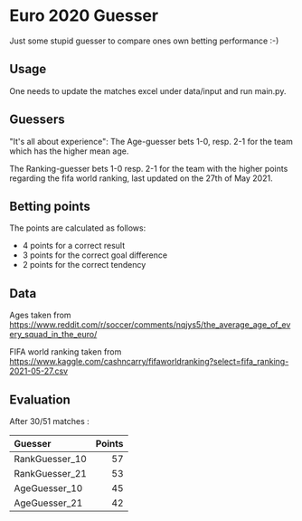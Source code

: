 # Euro 2020 Guesser

Just some stupid guesser to compare ones own betting performance :-)

## Usage

One needs to update the matches excel under data/input and run main.py.

## Guessers

"It's all about experience": The Age-guesser bets 1-0, resp. 2-1 for the team which has the higher mean age.

The Ranking-guesser bets 1-0 resp. 2-1 for the team with the higher points regarding the fifa world ranking, last updated on the 27th of May 2021.

## Betting points

The points are calculated as follows:

* 4 points for a correct result 
* 3 points for the correct goal difference 
* 2 points for the correct tendency 

## Data

Ages taken from https://www.reddit.com/r/soccer/comments/nqjys5/the_average_age_of_every_squad_in_the_euro/

FIFA world ranking taken from https://www.kaggle.com/cashncarry/fifaworldranking?select=fifa_ranking-2021-05-27.csv

## Evaluation 

After 30/51 matches :

| Guesser        |   Points |
|:---------------|---------:|
| RankGuesser_10 |       57 |
| RankGuesser_21 |       53 |
| AgeGuesser_10  |       45 |
| AgeGuesser_21  |       42 |
